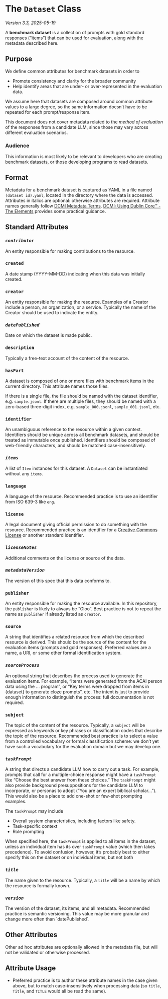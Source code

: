 # The `Dataset` Class

*Version 3.3, 2025-05-19*

A **benchmark dataset** is a collection of prompts with gold standard
responses (“items”) that can be used for evaluation, along with the
metadata described here.

## Purpose

We define common attributes for benchmark datasets in order to

* Promote consistency and clarity for the broader community
* Help identify areas that are under- or over-represented in the
  evaluation data.

We assume here that datasets are composed around common attribute
values to a large degree, so the same information doesn’t have to be
repeated for each prompt/response item. 

This document does not cover metadata related to the *method of
evaluation* of the responses from a candidate LLM, since those may
vary across different evaluation scenarios.

### Audience

This information is most likely to be relevant to developers who are
creating benchmark datasets, or those developing programs to read
datasets. 

## Format

Metadata for a benchmark dataset is captured as YAML in a file named
`(dataset id).yaml`, located in the directory where the data is
accessed. Attributes in italics are optional: otherwise attributes are
required. Attribute names generally follow [DCMI Metadata
Terms](https://www.dublincore.org/specifications/dublin-core/dcmi-terms/#http://purl.org/dc/terms/source). [DCMI:
Using Dublin Core™ \- The
Elements](https://www.dublincore.org/specifications/dublin-core/usageguide/elements/)
provides some practical guidance.

## Standard Attributes

### *`contributor`*

An entity responsible for making contributions to the resource. 

### `created`

A date stamp (YYYY-MM-DD) indicating when this data was initially created. 

### `creator`

An entity responsible for making the resource. Examples of a Creator
include a person, an organization, or a service. Typically the name of
the Creator should be used to indicate the entity.

### *`datePublished`*

Date on which the dataset is made public. 

### `description`

Typically a free-text account of the content of the resource. 

### `hasPart`

A dataset is composed of one or more files with benchmark items in the
current directory. This attribute names those files.

If there is a single file, the file should be named with the dataset
identifier, e.g. `sample.jsonl`. If there are multiple files, they
should be named with a zero-based three-digit index,
e.g. `sample_000.jsonl`, `sample_001.jsonl`, etc.

### `identifier`

An unambiguous reference to the resource within a given
context. Identifiers should be unique across all benchmark datasets,
and should be treated as immutable once published. Identifiers should
be composed of web-friendly characters, and should be matched
case-insensitively.

### *`items`*

A list of `Item` instances for this dataset. A `Dataset` can be
instantiated without any `items`.

### `language`

A language of the resource. Recommended practice is to use an
identifier from ISO 639-3 like `eng`.

### `license`

A legal document giving official permission to do something with the
resource. Recommended practice is an identifier for a [Creative
Commons
License](https://creativecommons.org/share-your-work/cclicenses/) or
another standard identifier.

### *`licenseNotes`*

Additional comments on the license or source of the data. 

### *`metadataVersion`*

The version of this spec that this data conforms to.

### `publisher`

An entity responsible for making the resource available. In this
repository, the `publisher` is likely to always be “Gloo”. Best
practice is not to repeat the name as `publisher` if already listed as
`creator`.

### `source`

A string that identifies a related resource from which the described
resource is derived. This should be the source of the content for the
evaluation items (prompts and gold responses). Preferred values are a
name, a URI, or some other formal identification system.

### *`sourceProcess`*

An optional string that describes the process used to generate the
evaluation items. For example, “Items were generated from the ACAI
person data using the … program”, or “Key terms were dropped from
items in {dataset} to generate cloze prompts”, etc. The intent is just
to provide enough information to distinguish the process: full
documentation is not required.

### `subject`

The topic of the content of the resource. Typically, a `subject` will
be expressed as keywords or key phrases or classification codes that
describe the topic of the resource. Recommended best practice is to
select a value from a controlled vocabulary or formal classification
scheme: we don’t yet have such a vocabulary for the evaluation domain
but we may develop one.

### *`taskPrompt`*

A string that directs a candidate LLM how to carry out a task. For
example, prompts that call for a multiple-choice response might have a
`taskPrompt` like “Choose the best answer from these choices.” The
`taskPrompt` might also provide background presuppositions for the
candidate LLM to incorporate, or personas to adopt (“You are an expert
biblical scholar…”). This would also be a place to add one-shot or
few-shot prompting examples.

The `taskPrompt` may include 

* Overall system characteristics, including factors like safety.
* Task-specific context
* Role prompting 

When specified here, the `taskPrompt` is applied to all items in the
dataset, unless an individual item has its over `taskPrompt` value
(which then takes precedence). To avoid confusion, however, it’s
probably best to either specify this on the dataset or on individual
items, but not both

### *`title`*

The name given to the resource. Typically, a `title` will be a name by
which the resource is formally known.

### *`version`*

The version of the dataset, its items, and all metadata. Recommended
practice is semantic versioning. This value may be more granular and
change more often than \`datePublished\`.


## Other Attributes

Other ad hoc attributes are optionally allowed in the metadata file,
but will not be validated or otherwise processed.

## Attribute Usage

* Preferred practice is to author these attribute names in the case given above, but to match case-insensitively when processing data (so `title`, `Title`, and `TITLE` would all be read the same). 

